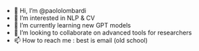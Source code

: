 - 👋 Hi, I’m @paololombardi
- 👀 I’m interested in NLP & CV
- 🌱 I’m currently learning new GPT models
- 💞️ I’m looking to collaborate on advanced tools for researchers
- 📫 How to reach me : best is email (old school)

<!---
paololombardi/paololombardi is a ✨ special ✨ repository because its `README.md` (this file) appears on your GitHub profile.
You can click the Preview link to take a look at your changes.
--->
